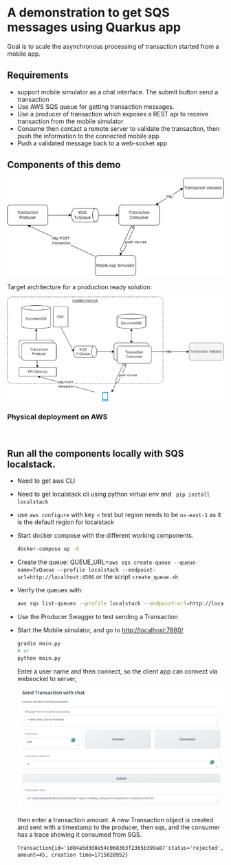 # A demonstration to get SQS messages using Quarkus app

Goal is to scale the asynchronous processing of transaction started from a mobile app.

## Requirements

* support mobile simulator as a chat interface. The submit button send a transaction
* Use AWS SQS queue for getting transaction messages.
* Use a producer of transaction which exposes a REST api to receive transaction from the mobile simulator
* Consume then contact a remote server to validate the transaction, then push the information to the connected mobile app.
* Push a validated message back to a web-socket app

## Components of this demo

![](./docs/component-view.drawio.png)

Target architecture for a production ready solution:

![](./docs/prod-component-view.drawio.png)


### Physical deployment on AWS

![]()

## Run all the components locally with SQS localstack.

* Need to get aws CLI
* Need to get localstack cli using python virtual env and ` pip install localstack`
* use `aws configure` with key = test but region needs to be `us-east-1` as it is the default region for localstack
* Start docker compose with the different working components.

    ```sh
    docker-compose up -d
    ```

* Create the queue: QUEUE_URL=`aws sqs create-queue --queue-name=TxQueue --profile localstack --endpoint-url=http://localhost:4566`  or the script `create_queue.sh`

* Verify the queues with: 

    ```sh
    aws sqs list-queues --profile localstack --endpoint-url=http://localhost:4566
    ```

* Use the Producer Swagger to test sending a Transaction

* Start the Mobile simulator, and go to [http://localhost:7860/](http://localhost:7860/)

    ```sh
    gradio main.py
    # or
    python main.py
    ```

    Enter a user name and then connect, so the client app can connect via websocket to server, 
    
    ![](./docs/simul-1.PNG)

    then enter a transaction amount. A new Transaction object is created and sent with a timestamp to the producer, then sqs, and the consumer has a trace showing it consumed from SQS. 

    ```
    Transaction{id='1d04a5d3d8e54c068363f2365b399a87'status='rejected', amount=45, creation time=1715028952}
    ```


